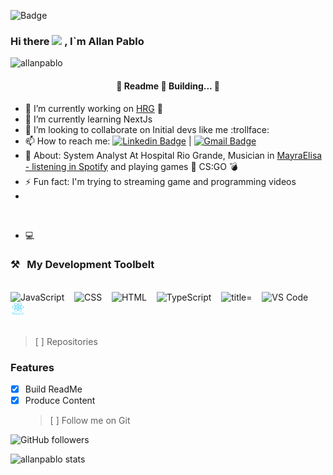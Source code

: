 
![Badge](https://img.shields.io/badge/Git-AllanPablo-%237159c1?style=for-the-badge&logo=ghost)

### Hi there <img src="https://raw.githubusercontent.com/kaueMarques/kaueMarques/master/hi.gif" width="30px"> , I`m Allan Pablo

<p align="left"> <img src="https://komarev.com/ghpvc/?username=allanpablo" alt="allanpablo" /> </p>
<h4 align="center"> 
	🚧  Readme 🚀 Building...  🚧
</h4>



- 🔭 I’m currently working on [HRG](https://www.hospitalriogrande.com.br) :hospital:
- 🌱 I’m currently learning NextJs
- 👯 I’m looking to collaborate on Initial devs like me :trollface:
- 📫 How to reach me: [![Linkedin Badge](https://img.shields.io/badge/-AllanPablo-blue?style=flat-square&logo=Linkedin&logoColor=white&link=https://www.linkedin.com/in/allan-pablo/)](https://www.linkedin.com/in/allan-pablo/)
  |
  [![Gmail Badge](https://img.shields.io/badge/-allanpablo@gmail.com-c14438?style=flat-square&logo=Gmail&logoColor=white&link=mailto:allanpablo@gmail.com)](mailto:allanpablo@gmail.com)
- 💬 About: System Analyst At Hospital Rio Grande, Musician in [MayraElisa - listening in Spotify](https://open.spotify.com/artist/07LLF7hYYqdV7DwgEDM3im?si=eHREEP4hSVS6SanwUfp6cw) and playing games :gun: CS:GO :bomb:
- ⚡ Fun fact: I'm trying to streaming game and programming videos
- 
<br/>



- :computer:
### ⚒&nbsp;&nbsp;&nbsp;My Development Toolbelt
<br><img alt="JavaScript" title="JavaScript" src="https://user-images.githubusercontent.com/1680157/87443764-4af82c80-c5cc-11ea-82c2-c368ee12cf6d.png" height="24">&nbsp;&nbsp;&nbsp;&nbsp;<img alt="CSS" title="CSS" src="https://user-images.githubusercontent.com/1680157/87443759-4a5f9600-c5cc-11ea-8ae0-715433c1f781.png" height="24">&nbsp;&nbsp;&nbsp;&nbsp;<img alt="HTML" title="HTML" src="https://user-images.githubusercontent.com/1680157/87443762-4af82c80-c5cc-11ea-85cf-57be0e83c169.png" height="24">&nbsp;&nbsp;&nbsp;&nbsp;<img alt="TypeScript" title="TypeScript" src="https://user-images.githubusercontent.com/1680157/87443766-4af82c80-c5cc-11ea-8a13-a651f150fa99.png" height="24">&nbsp;&nbsp;&nbsp;&nbsp;<img alt=" title=" title="Node.js" src="https://user-images.githubusercontent.com/1680157/87443758-4a5f9600-c5cc-11ea-8f63-92e126a1145b.png" height="24">&nbsp;&nbsp;&nbsp;&nbsp;<img alt="VS Code" title="VS Code" src="https://user-images.githubusercontent.com/1680157/87443751-492e6900-c5cc-11ea-9854-f82d4d921133.png" height="24">&nbsp;&nbsp;&nbsp;&nbsp;<img src="https://raw.githubusercontent.com/devicons/devicon/master/icons/react/react-original-wordmark.svg" alt="react" width="24" height="20"/><br><br>

> [ ] Repositories 

### Features

- [x] Build ReadMe
- [x] Produce Content
  > [ ] Follow me on Git

![GitHub followers](https://img.shields.io/github/followers/allanpablo?style=social)

<img src="https://github-readme-stats.vercel.app/api?username=allanpablo&show_icons=true&theme=dracula" alt="allanpablo stats"/> 

<br/>

